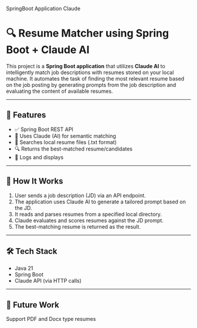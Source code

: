 SpringBoot Application
Claude 

# 🔍 Resume Matcher using Spring Boot + Claude AI

This project is a **Spring Boot application** that utilizes **Claude AI** to intelligently match job descriptions with resumes stored on your local machine. It automates the task of finding the most relevant resume based on the job posting by generating prompts from the job description and evaluating the content of available resumes.

---

## 📌 Features

- ✅ Spring Boot REST API
- 🤖 Uses Claude (AI) for semantic matching
- 📂 Searches local resume files (.txt format)
- 🔍 Returns the best-matched resume/candidates
- 📝 Logs and displays 

---

## 🚀 How It Works

1. User sends a job description (JD) via an API endpoint.
2. The application uses Claude AI to generate a tailored prompt based on the JD.
3. It reads and parses resumes from a specified local directory.
4. Claude evaluates and scores resumes against the JD prompt.
5. The best-matching resume is returned as the result.

---

## 🛠 Tech Stack

- Java 21
- Spring Boot
- Claude API (via HTTP calls)

---

## 📂 Future Work
Support PDF and Docx type resumes

